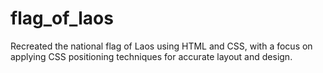 # flag_of_laos
Recreated the national flag of Laos using HTML and CSS, with a focus on applying CSS positioning techniques for accurate layout and design.
